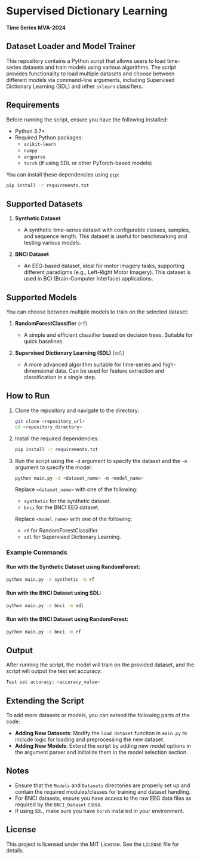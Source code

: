 

# Supervised Dictionary Learning  
**Time Series MVA-2024**

## Dataset Loader and Model Trainer

This repository contains a Python script that allows users to load time-series datasets and train models using various algorithms. The script provides functionality to load multiple datasets and choose between different models via command-line arguments, including Supervised Dictionary Learning (SDL) and other `sklearn` classifiers.

## Requirements

Before running the script, ensure you have the following installed:

- Python 3.7+
- Required Python packages:
  - `scikit-learn`
  - `numpy`
  - `argparse`
  - `torch` (if using SDL or other PyTorch-based models)
  
You can install these dependencies using `pip`:

```bash
pip install -r requirements.txt
```

## Supported Datasets

1. **Synthetic Dataset**
   - A synthetic time-series dataset with configurable classes, samples, and sequence length. This dataset is useful for benchmarking and testing various models.

2. **BNCI Dataset**
   - An EEG-based dataset, ideal for motor imagery tasks, supporting different paradigms (e.g., Left-Right Motor Imagery). This dataset is used in BCI (Brain-Computer Interface) applications.

## Supported Models

You can choose between multiple models to train on the selected dataset:

1. **RandomForestClassifier** (`rf`)
   - A simple and efficient classifier based on decision trees. Suitable for quick baselines.
   
2. **Supervised Dictionary Learning (SDL)** (`sdl`)
   - A more advanced algorithm suitable for time-series and high-dimensional data. Can be used for feature extraction and classification in a single step.

## How to Run

1. Clone the repository and navigate to the directory:

   ```bash
   git clone <repository_url>
   cd <repository_directory>
   ```

2. Install the required dependencies:

   ```bash
   pip install -r requirements.txt
   ```

3. Run the script using the `-d` argument to specify the dataset and the `-m` argument to specify the model:

   ```bash
   python main.py -d <dataset_name> -m <model_name>
   ```

   Replace `<dataset_name>` with one of the following:
   - `synthetic` for the synthetic dataset.
   - `bnci` for the BNCI EEG dataset.

   Replace `<model_name>` with one of the following:
   - `rf` for RandomForestClassifier.
   - `sdl` for Supervised Dictionary Learning.

### Example Commands

#### Run with the Synthetic Dataset using RandomForest:

```bash
python main.py -d synthetic -m rf
```

#### Run with the BNCI Dataset using SDL:

```bash
python main.py -d bnci -m sdl
```

#### Run with the BNCI Dataset using RandomForest:

```bash
python main.py -d bnci -m rf
```

## Output

After running the script, the model will train on the provided dataset, and the script will output the test set accuracy:

```bash
Test set accuracy: <accuracy_value>
```

## Extending the Script

To add more datasets or models, you can extend the following parts of the code:

- **Adding New Datasets**: Modify the `load_dataset` function in `main.py` to include logic for loading and preprocessing the new dataset.
- **Adding New Models**: Extend the script by adding new model options in the argument parser and initialize them in the model selection section.

## Notes

- Ensure that the `Models` and `Datasets` directories are properly set up and contain the required modules/classes for training and dataset handling.
- For BNCI datasets, ensure you have access to the raw EEG data files as required by the `BNCI_Dataset` class.
- If using `SDL`, make sure you have `torch` installed in your environment.

## License

This project is licensed under the MIT License. See the `LICENSE` file for details.

